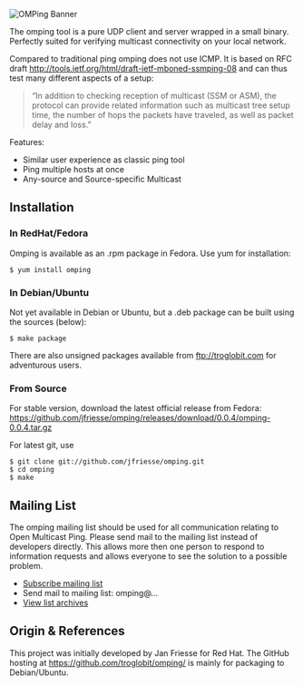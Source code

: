 ![OMPing Banner](extras/img/omping-banner.png "Open Multicast Ping")

The omping tool is a pure UDP client and server wrapped in a small
binary.  Perfectly suited for verifying multicast connectivity on your
local network.

Compared to traditional ping omping does not use ICMP.  It is based on
RFC draft <http://tools.ietf.org/html/draft-ietf-mboned-ssmping-08> and
can thus test many different aspects of a setup:

> “In addition to checking reception of multicast (SSM or ASM), the
> protocol can provide related information such as multicast tree setup
> time, the number of hops the packets have traveled, as well as packet
> delay and loss.”

Features:

- Similar user experience as classic ping tool
- Ping multiple hosts at once
- Any-source and Source-specific Multicast 


Installation
------------

### In RedHat/Fedora

Omping is available as an .rpm package in Fedora.  Use yum for
installation:

    $ yum install omping

### In Debian/Ubuntu

Not yet available in Debian or Ubuntu, but a .deb package can be built
using the sources (below):

    $ make package

There are also unsigned packages available from <ftp://troglobit.com>
for adventurous users.

### From Source

For stable version, download the latest official release from Fedora:
<https://github.com/jfriesse/omping/releases/download/0.0.4/omping-0.0.4.tar.gz>

For latest git, use

    $ git clone git://github.com/jfriesse/omping.git
	$ cd omping
	$ make


Mailing List
------------

The omping mailing list should be used for all communication relating to
Open Multicast Ping.  Please send mail to the mailing list instead of
developers directly.  This allows more then one person to respond to
information requests and allows everyone to see the solution to a
possible problem.

- ​[Subscribe mailing list](https://lists.fedorahosted.org/mailman/listinfo/omping)
- Send mail to mailing list: omping@…
- ​[View list archives](https://lists.fedorahosted.org/pipermail/omping/)


Origin & References
-------------------

This project was initially developed by Jan Friesse for Red Hat.  The
GitHub hosting at https://github.com/troglobit/omping/ is mainly for
packaging to Debian/Ubuntu.

<!--
  -- Local Variables:
  -- mode: markdown
  -- End:
  -->
